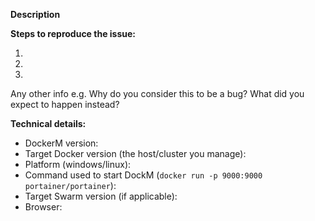 <!--

Thanks for opening an issue on DockM !

Do you need help or have a question? Come chat with us on Slack http://dockm.io/slack/ or gitter https://gitter.im/dockm/Lobby.

If you are reporting a new issue, make sure that we do not have any duplicates
already open. You can ensure this by searching the issue list for this
repository. If there is a duplicate, please close your issue and add a comment
to the existing issue instead.

Also, be sure to check our FAQ and documentation first: https://dockm.readthedocs.io

If you suspect your issue is a bug, please edit your issue description to
include the BUG REPORT INFORMATION shown below.

---------------------------------------------------
BUG REPORT INFORMATION
---------------------------------------------------
You do NOT have to include this information if this is a FEATURE REQUEST
-->

**Description**

<!--
Briefly describe the problem you are having in a few paragraphs.
-->

**Steps to reproduce the issue:**

1.
2.
3.

Any other info e.g. Why do you consider this to be a bug? What did you expect to happen instead?

**Technical details:**

* DockerM version:
* Target Docker version (the host/cluster you manage):
* Platform (windows/linux):
* Command used to start DockM (`docker run -p 9000:9000 portainer/portainer`):
* Target Swarm version (if applicable):
* Browser:
